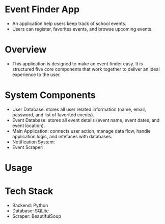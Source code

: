 # Event Finder App
- An application help users keep track of school events.
- Users can register, favorites events, and browse upcoming events.

# Overview
- This application is designed to make an event finder easy. It is structured
  five core components that work together to deliver an ideal experience to the user.

# System Components
- User Database: stores all user related information (name, email, password, and list of favorited events).
- Event Database: stores all event details (event name, event dates, and event location).
- Main Application: connects user action, manage data flow, handle application logic, and intefaces with databases.
- Notification System:
- Event Scraper:

# Usage

# Tech Stack
- Backend: Python
- Database: SQLite
- Scraper: BeautifulSoup
  
